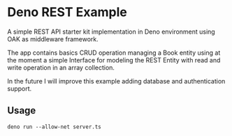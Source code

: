 # Deno REST Example

A simple REST API starter kit implementation in Deno environment using OAK as middleware framework.

The app contains basics CRUD operation managing a Book entity using at the moment a simple Interface for modeling the REST Entity with read and write operation in an array collection.

In the future I will improve this example adding database and authentication support.


## Usage

```
deno run --allow-net server.ts
```

